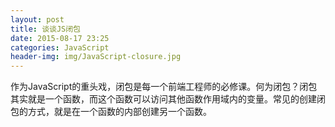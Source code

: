 ```yaml
---
layout: post
title: 谈谈JS闭包
date: 2015-08-17 23:25
categories: JavaScript
header-img: img/JavaScript-closure.jpg
---
```


作为JavaScript的重头戏，闭包是每一个前端工程师的必修课。何为闭包？闭包其实就是一个函数，而这个函数可以访问其他函数作用域内的变量。常见的创建闭包的方式，就是在一个函数的内部创建另一个函数。
